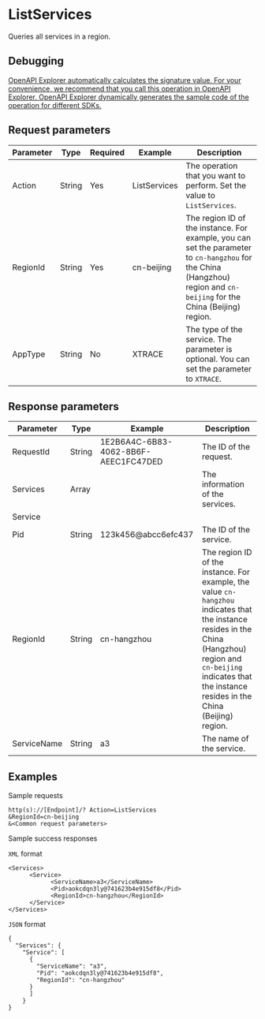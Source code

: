 # ListServices

Queries all services in a region.

## Debugging

[OpenAPI Explorer automatically calculates the signature value. For your convenience, we recommend that you call this operation in OpenAPI Explorer. OpenAPI Explorer dynamically generates the sample code of the operation for different SDKs.](https://api.aliyun.com/#product=xtrace&api=ListServices&type=RPC&version=2019-08-08)

## Request parameters

|Parameter|Type|Required|Example|Description|
|---------|----|--------|-------|-----------|
|Action|String|Yes|ListServices|The operation that you want to perform. Set the value to `ListServices`. |
|RegionId|String|Yes|cn-beijing|The region ID of the instance. For example, you can set the parameter to `cn-hangzhou` for the China \(Hangzhou\) region and `cn-beijing` for the China \(Beijing\) region. |
|AppType|String|No|XTRACE|The type of the service. The parameter is optional. You can set the parameter to `XTRACE`. |

## Response parameters

|Parameter|Type|Example|Description|
|---------|----|-------|-----------|
|RequestId|String|1E2B6A4C-6B83-4062-8B6F-AEEC1FC47DED|The ID of the request. |
|Services|Array| |The information of the services. |
|Service| | | |
|Pid|String|123k456@abcc6efc437|The ID of the service. |
|RegionId|String|cn-hangzhou|The region ID of the instance. For example, the value `cn-hangzhou` indicates that the instance resides in the China \(Hangzhou\) region and `cn-beijing` indicates that the instance resides in the China \(Beijing\) region. |
|ServiceName|String|a3|The name of the service. |

## Examples

Sample requests

```
http(s)://[Endpoint]/? Action=ListServices
&RegionId=cn-beijing
&<Common request parameters>
```

Sample success responses

`XML` format

```
<Services>
      <Service>
            <ServiceName>a3</ServiceName>
            <Pid>aokcdqn3ly@741623b4e915df8</Pid>
            <RegionId>cn-hangzhou</RegionId>
      </Service>
</Services>
```

`JSON` format

```
{
  "Services": {
    "Service": [
      {
        "ServiceName": "a3",
        "Pid": "aokcdqn3ly@741623b4e915df8",
        "RegionId": "cn-hangzhou"
      }
      ]
    }
}
```

